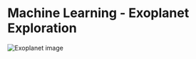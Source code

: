 # Machine Learning - Exoplanet Exploration
![Exoplanet image](https://user-images.githubusercontent.com/59347919/80314104-6027a100-87bd-11ea-81fa-7df084007f0a.PNG)
